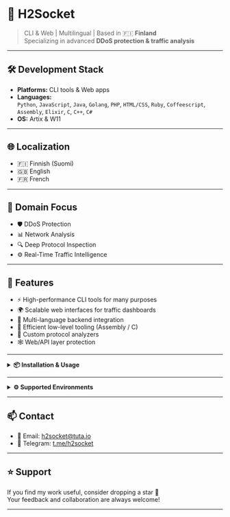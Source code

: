 # 🧠 H2Socket

> CLI & Web | Multilingual | Based in 🇫🇮 **Finland**  
> Specializing in advanced **DDoS protection & traffic analysis**

---

## 🛠️ Development Stack

- **Platforms:** CLI tools & Web apps
- **Languages:**  
  `Python`, `JavaScript`, `Java`, `Golang`, `PHP`, `HTML/CSS`, `Ruby`, `Coffeescript`, `Assembly`, `Elixir`, `C`, `C++`, `C#`
- **OS:** Artix & W11

---

## 🌐 Localization

- 🇫🇮 Finnish (Suomi)  
- 🇬🇧 English  
- 🇫🇷 French

---

## 🔐 Domain Focus

- 🛡️ DDoS Protection  
- 📊 Network Analysis  
- 🔍 Deep Protocol Inspection  
- ⚙️ Real-Time Traffic Intelligence

---

## 🚀 Features

- ⚡ High-performance CLI tools for many purposes
- 🌍 Scalable web interfaces for traffic dashboards  
- 🔁 Multi-language backend integration  
- 💾 Efficient low-level tooling (Assembly / C)  
- 🧬 Custom protocol analyzers  
- 🕸️ Web/API layer protection  

---

<details>
  <summary><strong>📦 Installation & Usage</strong></summary>

```bash
# Clone the repo
git clone https://github.com/yourusername/h2socket.git
cd h2socket

# Setup
gcc -o h2socket h2socket.c -pthread

# Run
./h2socket
```

> Now you can use me! :)

</details>

---

<details>
  <summary><strong>⚙️ Supported Environments</strong></summary>

- 🐧 Linux (Ubuntu, Arch, Alpine)  
- 🪟 Windows 10+  
- 🍎 macOS (M1+ supported)  
- 🐳 Docker & VM compatible  

</details>

---

## 📫 Contact

- 📧 Email: [h2socket@tuta.io](mailto:h2socket@tuta.io)  
- 💬 Telegram: [t.me/h2socket](https://t.me/h2socket)

---

## ⭐ Support

If you find my work useful, consider dropping a star 🌟  
Your feedback and collaboration are always welcome!

---
